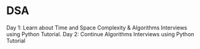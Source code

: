 # DSA
Day 1: Learn about Time and Space Complexity & Algorithms Interviews using Python Tutorial.
Day 2: Continue Algorithms Interviews using Python Tutorial

